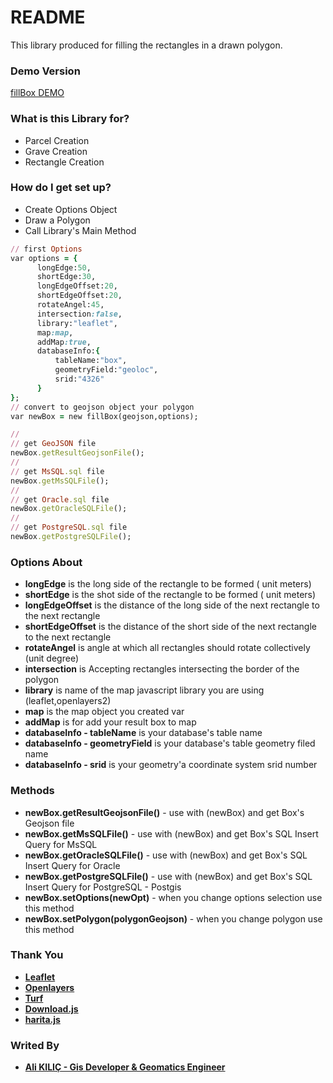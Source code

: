 # README #

This library produced for filling  the rectangles in a drawn polygon.

### Demo Version ###
[fillBox DEMO](http://www.alikilic.org/fillbox)

### What is this Library for? ###

* Parcel Creation
* Grave Creation
* Rectangle Creation

### How do I get set up? ###

* Create Options Object
* Draw a Polygon
* Call Library's Main Method
```ruby
// first Options
var options = {
      longEdge:50,
      shortEdge:30,
      longEdgeOffset:20,
      shortEdgeOffset:20,
      rotateAngel:45,
      intersection:false,
      library:"leaflet",
      map:map,
      addMap:true,
      databaseInfo:{
          tableName:"box",
          geometryField:"geoloc",
          srid:"4326"
      }
};
// convert to geojson object your polygon
var newBox = new fillBox(geojson,options);

//
// get GeoJSON file
newBox.getResultGeojsonFile();
//
// get MsSQL.sql file
newBox.getMsSQLFile();
//
// get Oracle.sql file
newBox.getOracleSQLFile();
//
// get PostgreSQL.sql file
newBox.getPostgreSQLFile();
```

### Options About ###

* **longEdge** is the long side of the rectangle to be formed ( unit meters)
* **shortEdge** is the shot side of the rectangle to be formed ( unit meters)
* **longEdgeOffset** is the distance of the long side of the next rectangle to the next rectangle
* **shortEdgeOffset** is the distance of the short side of the next rectangle to the next rectangle
* **rotateAngel** is angle at which all rectangles should rotate collectively (unit degree)
* **intersection** is Accepting rectangles intersecting the border of the polygon
* **library** is name of the map javascript library you are using (leaflet,openlayers2)
* **map** is the map object you created var
* **addMap** is for add your result box to map
* **databaseInfo - tableName** is your database's table name
* **databaseInfo - geometryField** is your database's table geometry filed name
* **databaseInfo - srid** is your geometry'a coordinate system srid number

### Methods ###
* **newBox.getResultGeojsonFile()** - use with (newBox) and get Box's Geojson file
* **newBox.getMsSQLFile()** - use with (newBox) and get Box's SQL Insert Query for MsSQL
* **newBox.getOracleSQLFile()** - use with (newBox) and get Box's SQL Insert Query for Oracle
* **newBox.getPostgreSQLFile()** - use with (newBox) and get Box's SQL Insert Query for PostgreSQL - Postgis
* **newBox.setOptions(newOpt)** - when you change options selection use this method
* **newBox.setPolygon(polygonGeojson)** - when you change polygon use this method

### Thank You ###

* [**Leaflet**](http://leafletjs.com/)
* [**Openlayers**](http://openlayers.org/)
* [**Turf**](http://turfjs.org/)
* [**Download.js**](http://danml.com/download.html)
* [**harita.js**](http://www.alikilic.org/)

### Writed By ###
* [**Ali KILIÇ - Gis Developer & Geomatics Engineer**](http://admin.alikilic.org/)
